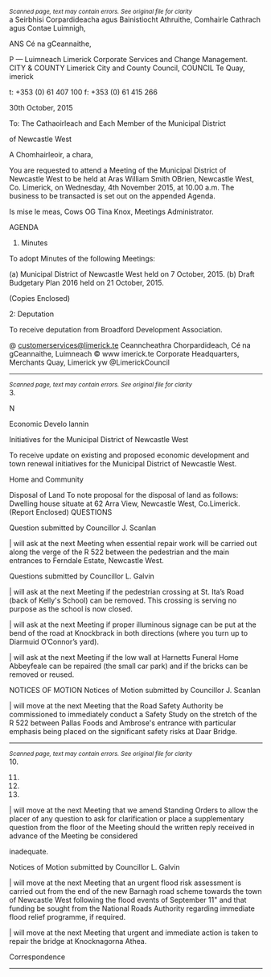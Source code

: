 *<small>Scanned page, text may contain errors. See original file for clarity</small>*  
a Seirbhisi Corpardideacha agus Bainistiocht Athruithe,
Comhairle Cathrach agus Contae Luimnigh,

ANS Cé na gCeannaithe,

P — Luimneach
Limerick Corporate Services and Change Management.
CITY & COUNTY Limerick City and County Council,
COUNCIL Te Quay,
imerick

t: +353 (0) 61 407 100
f: +353 (0) 61 415 266

30th October, 2015

To: The Cathaoirleach and Each Member of the Municipal District

of Newcastle West

A Chomhairleoir, a chara,

You are requested to attend a Meeting of the Municipal District of Newcastle West to be held at
Aras William Smith OBrien, Newcastle West, Co. Limerick, on Wednesday, 4th November
2015, at 10.00 a.m. The business to be transacted is set out on the appended Agenda.

Is mise le meas,
Cows OG
Tina Knox,
Meetings Administrator.

AGENDA

1. Minutes

To adopt Minutes of the following Meetings:

(a) Municipal District of Newcastle West held on 7 October, 2015.
(b) Draft Budgetary Plan 2016 held on 21 October, 2015.

(Copies Enclosed)

2: Deputation

To receive deputation from Broadford Development Association.

@ customerservices@limerick.te
Ceanncheathra Chorpardideach, Cé na gCeannaithe, Luimneach © www imerick.te
Corporate Headquarters, Merchants Quay, Limerick yw @LimerickCouncil

---
*<small>Scanned page, text may contain errors. See original file for clarity</small>*  
3.

N

Economic Develo lannin

Initiatives for the Municipal District of Newcastle West

To receive update on existing and proposed economic development and town renewal
initiatives for the Municipal District of Newcastle West.

Home and Community

Disposal of Land
To note proposal for the disposal of land as follows:
Dwelling house situate at 62 Arra View, Newcastle West, Co.Limerick.
(Report Enclosed)
QUESTIONS

Question submitted by Councillor J. Scanlan

| will ask at the next Meeting when essential repair work will be carried out along the
verge of the R 522 between the pedestrian and the main entrances to Ferndale Estate,
Newcastle West.

Questions submitted by Councillor L. Galvin

| will ask at the next Meeting if the pedestrian crossing at St. Ita’s Road (back of Kelly's
School) can be removed. This crossing is serving no purpose as the school is now
closed.

| will ask at the next Meeting if proper illuminous signage can be put at the bend of the
road at Knockbrack in both directions (where you turn up to Diarmuid O’Connor’s yard).

| will ask at the next Meeting if the low wall at Harnetts Funeral Home Abbeyfeale can be
repaired (the small car park) and if the bricks can be removed or reused.

NOTICES OF MOTION
Notices of Motion submitted by Councillor J. Scanlan

| will move at the next Meeting that the Road Safety Authority be commissioned to
immediately conduct a Safety Study on the stretch of the R 522 between Pallas Foods
and Ambrose's entrance with particular emphasis being placed on the significant safety
risks at Daar Bridge.

---
*<small>Scanned page, text may contain errors. See original file for clarity</small>*  
10.

11.

12.

13.

| will move at the next Meeting that we amend Standing Orders to allow the placer of any
question to ask for clarification or place a supplementary question from the floor of the
Meeting should the written reply received in advance of the Meeting be considered

inadequate.

Notices of Motion submitted by Councillor L. Galvin

| will move at the next Meeting that an urgent flood risk assessment is carried out from
the end of the new Barnagh road scheme towards the town of Newcastle West following
the flood events of September 11" and that funding be sought from the National Roads
Authority regarding immediate flood relief programme, if required.

| will move at the next Meeting that urgent and immediate action is taken to repair the
bridge at Knocknagorna Athea.

Correspondence

---
